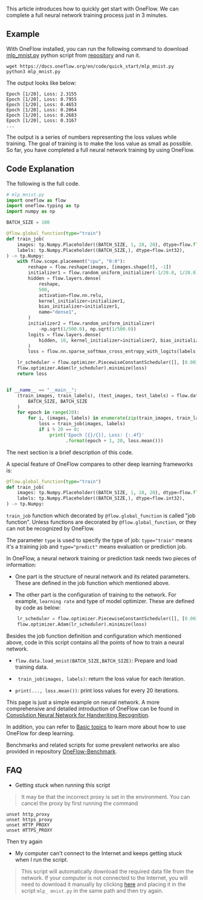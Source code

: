 This article introduces how to quickly get start with OneFlow. We can complete a full neural network training process just in 3 minutes.

## Example
With OneFlow installed, you can run the following command to download [mlp_mnist.py](https://github.com/Oneflow-Inc/oneflow-documentation/blob/master/en/docs/code/quick_start/mlp_mnist.py) python script from [repository](https://github.com/Oneflow-Inc/oneflow-documentation.git) and run it.

```shell
wget https://docs.oneflow.org/en/code/quick_start/mlp_mnist.py
python3 mlp_mnist.py
```

The output looks like below:
```
Epoch [1/20], Loss: 2.3155
Epoch [1/20], Loss: 0.7955
Epoch [1/20], Loss: 0.4653
Epoch [1/20], Loss: 0.2064
Epoch [1/20], Loss: 0.2683
Epoch [1/20], Loss: 0.3167
...
```

The output is a series of numbers representing the loss values while training. The goal of training is to make the loss value as small as possible. So far, you have completed a full neural network training by using OneFlow.

## Code Explanation
The following is the full code.
```python
# mlp_mnist.py
import oneflow as flow
import oneflow.typing as tp
import numpy as np

BATCH_SIZE = 100

@flow.global_function(type="train")
def train_job(
    images: tp.Numpy.Placeholder((BATCH_SIZE, 1, 28, 28), dtype=flow.float),
    labels: tp.Numpy.Placeholder((BATCH_SIZE,), dtype=flow.int32),
) -> tp.Numpy:
    with flow.scope.placement("cpu", "0:0"):
        reshape = flow.reshape(images, [images.shape[0], -1])
        initializer1 = flow.random_uniform_initializer(-1/28.0, 1/28.0)
        hidden = flow.layers.dense(
            reshape,
            500,
            activation=flow.nn.relu,
            kernel_initializer=initializer1,
            bias_initializer=initializer1,
            name="dense1",
        )
        initializer2 = flow.random_uniform_initializer(
            -np.sqrt(1/500.0), np.sqrt(1/500.0))
        logits = flow.layers.dense(
            hidden, 10, kernel_initializer=initializer2, bias_initializer=initializer2, name="dense2"
        )
        loss = flow.nn.sparse_softmax_cross_entropy_with_logits(labels, logits)

    lr_scheduler = flow.optimizer.PiecewiseConstantScheduler([], [0.001])
    flow.optimizer.Adam(lr_scheduler).minimize(loss)
    return loss


if __name__ == "__main__":
    (train_images, train_labels), (test_images, test_labels) = flow.data.load_mnist(
        BATCH_SIZE, BATCH_SIZE
    )
    for epoch in range(20):
        for i, (images, labels) in enumerate(zip(train_images, train_labels)):
            loss = train_job(images, labels)
            if i % 20 == 0:
                print('Epoch [{}/{}], Loss: {:.4f}'
                      .format(epoch + 1, 20, loss.mean()))
```

The next section is a brief description of this code.

A special feature of OneFlow compares to other deep learning frameworks is:
```python
@flow.global_function(type="train")
def train_job(
    images: tp.Numpy.Placeholder((BATCH_SIZE, 1, 28, 28), dtype=flow.float),
    labels: tp.Numpy.Placeholder((BATCH_SIZE,), dtype=flow.int32),
) -> tp.Numpy:
```
`train_job` function which decorated by `@flow.global_function` is called "job function". Unless functions are decorated by `@flow.global_function`, or they can not be recognized by OneFlow. 

The parameter `type` is used to specify the type of job: `type="train"` means it's a training job and `type="predict"` means evaluation or prediction job.

In OneFlow, a neural network training or prediction task needs two pieces of information:

* One part is the structure of neural network and its related parameters. These are defined in the job function which mentioned above.

* The other part is the configuration of training to the network. For example, `learning rate` and type of model optimizer. These are defined by code as below:

```python
    lr_scheduler = flow.optimizer.PiecewiseConstantScheduler([], [0.001])
    flow.optimizer.Adam(lr_scheduler).minimize(loss)
```

Besides the job function definition and configuration which mentioned above, code in this script contains all the points of how to train a neural network.

- `flow.data.load_mnist(BATCH_SIZE,BATCH_SIZE)`: Prepare and load training data.

- ` train_job(images, labels)`: return the loss value for each iteration.

- `print(..., loss.mean())`: print loss values for every 20 iterations.

This page is just a simple example on neural network. 
A more comprehensive and detailed introduction of OneFlow can be found in [Convolution Neural Network for Handwriting Recognition](lenet_mnist.md). 

In addition, you can refer to [Basic topics](../basics_topics/data_input.md) to learn more about how to use OneFlow for deep learning.

Benchmarks and related scripts for some prevalent networks are also provided in repository [OneFlow-Benchmark](https://github.com/Oneflow-Inc/OneFlow-Benchmark).

## FAQ

- Getting stuck when running this script

> It may be that the incorrect proxy is set in the environment. You can cancel the proxy by first running the command
```
unset http_proxy
unset https_proxy
unset HTTP_PROXY
unset HTTPS_PROXY
```

Then try again

- My computer can't connect to the Internet and keeps getting stuck when I run the script.

> This script will automatically download the required data file from the network. If your computer is not connected to the Internet, you will need to download it manually by clicking [here](https://oneflow-public.oss-cn-beijing.aliyuncs.com/datasets/mnist.npz) and placing it in the script `mlp_ mnist.py` in the same path and then try again.
